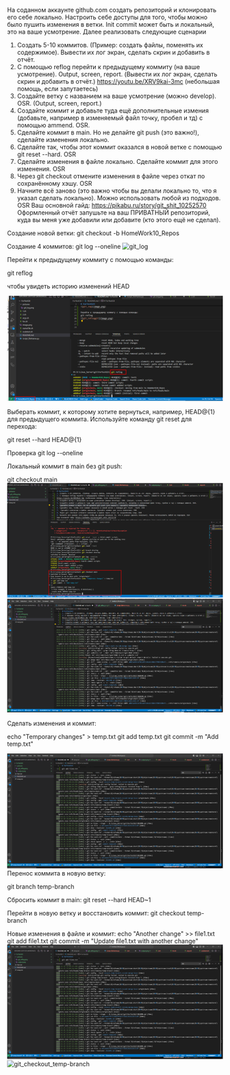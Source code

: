 На соданном аккаунте github.com создать репозиторий и клонировать его себе локально. Настроить себе доступы для того, чтобы можно было пушить изменения в ветки. Init commit может быть и локальный, это на ваше усмотрение. Далее реализовать следующие сценарии
1. Создать 5-10 коммитов. (Пример: создать файлы, поменять их содержимое). Вывести их лог экран, сделать скрин и добавить в отчёт.
2. С помощью reflog перейти к предыдущему коммиту (на ваше усмотрение). Output, screen, report. (Вывести их лог экран, сделать скрин и добавить в отчёт.)
https://youtu.be/XRV9kai-3mc (небольшая помощь, если запутаетесь)
3. Создайте ветку с названием на ваше усмотрение (можно develop). OSR. (Output, screen, report.)
4. Создайте коммит и добавьте туда ещё дополнительные измения (добавьте, например в изменяемый файл точку, пробел и тд) с помощью ammend. OSR.
5. Сделайте коммит в main. Но не делайте git push (это важно!), сделайте изменения локально.
6. Сделайте так, чтобы этот коммит оказался в новой ветке с помощью git reset --hard. OSR
7.  Сделайте изменения в файле локально. Сделайте коммит для этого изменения. OSR
8. Через git checkout отмените изменения в файле через откат по сохранённому хэшу. OSR
9. Начните всё заново (это важно чтобы вы делали локально то, что я указал сделать локально). Можно использовать любой из подходов. OSR
Ваш основной гайд: https://pikabu.ru/story/git_shit_10252570
Оформленный отчёт запушьте на ваш ПРИВАТНЫЙ репозиторий, куда вы меня уже добавили или добавите (кто этого ещё не сделал).

Создание новой ветки:
git checkout -b HomeWork10_Repos

Создание 4 коммитов:
git log --oneline
![git_log]([HomeWork10_Git/Pictures/git_log.png](https://github.com/annette-medvedeva/Medvedeva_Anna_DOS24/blob/HomeWork10_Git/HomeWork10_Git/Pictures/git_log.png))

Перейти к предыдущему коммиту с помощью команды:

git reflog

чтобы увидеть историю изменений HEAD

![git_reflog](https://github.com/annette-medvedeva/Medvedeva_Anna_DOS24/blob/HomeWork10_Git/HomeWork10_Git/Pictures/git_reflog.png)

Выберать коммит, к которому хотите вернуться, например, HEAD@{1} для предыдущего коммита.
Используйте команду git reset для перехода:

git reset --hard HEAD@{1}

Проверка
git log --oneline

Локальный коммит в main без git push:

git checkout main
![git_checkout](https://github.com/annette-medvedeva/Medvedeva_Anna_DOS24/blob/HomeWork10_Git/HomeWork10_Git/Pictures/main.png)
![git_checkout](https://github.com/annette-medvedeva/Medvedeva_Anna_DOS24/blob/HomeWork10_Git/HomeWork10_Git/Pictures/main_output.png)

Сделать изменения и коммит:

echo "Temporary changes" > temp.txt
git add temp.txt
git commit -m "Add temp.txt"

![](https://github.com/annette-medvedeva/Medvedeva_Anna_DOS24/blob/HomeWork10_Git/HomeWork10_Git/Pictures/temp-branch2.png)
Перенос коммита в новую ветку:

git branch temp-branch

Сбросить коммит в main:
git reset --hard HEAD~1

Перейти в новую ветку и восстановить коммит:
git checkout temp-branch

Новые изменения в файле и коммит:
echo "Another change" >> file1.txt
git add file1.txt
git commit -m "Update file1.txt with another change"
![](https://github.com/annette-medvedeva/Medvedeva_Anna_DOS24/blob/HomeWork10_Git/HomeWork10_Git/Pictures/temp-branch2.png)
![git_checkout_temp-branch]([HomeWork10_Git/Pictures/Screenshot_11.png](https://github.com/annette-medvedeva/Medvedeva_Anna_DOS24/blob/HomeWork10_Git/HomeWork10_Git/Pictures/Screenshot_11.png))
